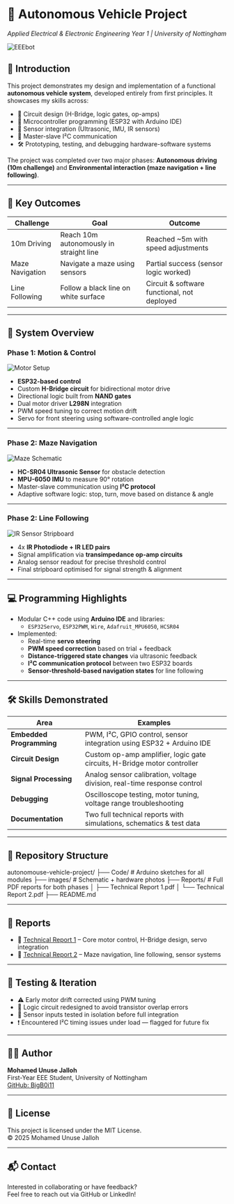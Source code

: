 # 🤖 Autonomous Vehicle Project  
*Applied Electrical & Electronic Engineering Year 1 | University of Nottingham*

![EEEbot](https://github.com/BigB0i11/autonomouse-vehicle-project/blob/main/images/EEEbot.png)

## 🧭 Introduction

This project demonstrates my design and implementation of a functional **autonomous vehicle system**, developed entirely from first principles. It showcases my skills across:

- 📐 Circuit design (H-Bridge, logic gates, op-amps)
- 🧠 Microcontroller programming (ESP32 with Arduino IDE)
- 🔧 Sensor integration (Ultrasonic, IMU, IR sensors)
- 🤝 Master-slave I²C communication
- 🛠 Prototyping, testing, and debugging hardware-software systems

The project was completed over two major phases: **Autonomous driving (10m challenge)** and **Environmental interaction (maze navigation + line following)**.

---

## 🚀 Key Outcomes

| Challenge            | Goal                                       | Outcome                                     |
|----------------------|--------------------------------------------|---------------------------------------------|
| 10m Driving          | Reach 10m autonomously in straight line    | Reached ~5m with speed adjustments          |
| Maze Navigation      | Navigate a maze using sensors              | Partial success (sensor logic worked)       |
| Line Following       | Follow a black line on white surface       | Circuit & software functional, not deployed |

---

## 🧠 System Overview

### Phase 1: Motion & Control

![Motor Setup](https://github.com/BigB0i11/autonomouse-vehicle-project/blob/main/images/motor_circuit.png)

- **ESP32-based control**
- Custom **H-Bridge circuit** for bidirectional motor drive  
- Directional logic built from **NAND gates**
- Dual motor driver **L298N** integration
- PWM speed tuning to correct motion drift  
- Servo for front steering using software-controlled angle logic

---

### Phase 2: Maze Navigation

![Maze Schematic](https://github.com/BigB0i11/autonomouse-vehicle-project/blob/main/images/maze_schematic.png)

- **HC-SR04 Ultrasonic Sensor** for obstacle detection  
- **MPU-6050 IMU** to measure 90° rotation  
- Master-slave communication using **I²C protocol**
- Adaptive software logic: stop, turn, move based on distance & angle

---

### Phase 2: Line Following

![IR Sensor Stripboard](https://github.com/BigB0i11/autonomouse-vehicle-project/blob/main/images/stripboard.png)

- 4x **IR Photodiode + IR LED pairs**
- Signal amplification via **transimpedance op-amp circuits**
- Analog sensor readout for precise threshold control
- Final stripboard optimised for signal strength & alignment

---

## 💻 Programming Highlights

- Modular C++ code using **Arduino IDE** and libraries:  
  - `ESP32Servo`, `ESP32PWM`, `Wire`, `Adafruit_MPU6050`, `HCSR04`
- Implemented:
  - Real-time **servo steering**
  - **PWM speed correction** based on trial + feedback
  - **Distance-triggered state changes** via ultrasonic feedback
  - **I²C communication protocol** between two ESP32 boards
  - **Sensor-threshold-based navigation states** for line following

---

## 🛠 Skills Demonstrated

| Area                     | Examples                                                                 |
|--------------------------|--------------------------------------------------------------------------|
| **Embedded Programming** | PWM, I²C, GPIO control, sensor integration using ESP32 + Arduino IDE     |
| **Circuit Design**       | Custom op-amp amplifier, logic gate circuits, H-Bridge motor controller  |
| **Signal Processing**    | Analog sensor calibration, voltage division, real-time response control  |
| **Debugging**            | Oscilloscope testing, motor tuning, voltage range troubleshooting        |
| **Documentation**        | Two full technical reports with simulations, schematics & test data      |

---

## 📁 Repository Structure

autonomouse-vehicle-project/
├── Code/ # Arduino sketches for all modules
├── images/ # Schematic + hardware photos
├── Reports/ # Full PDF reports for both phases
│ ├── Technical Report 1.pdf
│ └── Technical Report 2.pdf
├── README.md


---

## 📄 Reports

- 📘 [Technical Report 1](./Reports/Technical%20Report%201.pdf) – Core motor control, H-Bridge design, servo integration  
- 📗 [Technical Report 2](./Reports/Technical%20Report%202.pdf) – Maze navigation, line following, sensor systems

---

## 🧪 Testing & Iteration

- ⚠️ Early motor drift corrected using PWM tuning
- 🧠 Logic circuit redesigned to avoid transistor overlap errors
- 🔁 Sensor inputs tested in isolation before full integration
- ❗ Encountered I²C timing issues under load — flagged for future fix

---

## 👨‍💻 Author

**Mohamed Unuse Jalloh**  
First-Year EEE Student, University of Nottingham  
[GitHub: BigB0i11](https://github.com/BigB0i11)

---

## 📜 License

This project is licensed under the MIT License.  
© 2025 Mohamed Unuse Jalloh

---

## 📬 Contact

Interested in collaborating or have feedback?  
Feel free to reach out via GitHub or LinkedIn!


